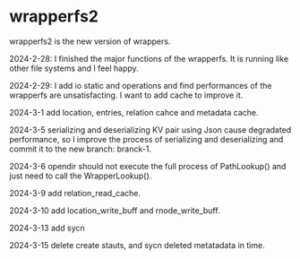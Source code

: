 # wrapperfs2
wrapperfs2 is the new version of wrappers.

2024-2-28: I finished the major functions of the wrapperfs. It is running like other file systems and I feel happy.


2024-2-29: I add io static and operations and find performances of the wrapperfs are unsatisfacting. I want to add cache to improve it.

2024-3-1 add location, entries, relation cahce and metadata cache.

2024-3-5 serializing and deserializing KV pair using Json cause degradated performance, so I improve the process of serializing and deserializing and commit it to the new branch: branck-1.

2024-3-6 opendir should not execute the full process of PathLookup() and just need to call the WrapperLookup().

2024-3-9 add relation_read_cache.

2024-3-10 add location_write_buff and rnode_write_buff.

2024-3-13 add sycn 

2024-3-15 delete create stauts, and sycn deleted metatadata in time. 
